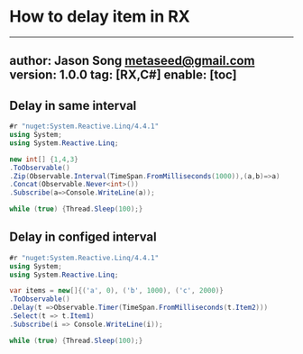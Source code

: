 # How to delay item in RX
---
author: Jason Song <metaseed@gmail.com>
version: 1.0.0
tag: [RX,C#]
enable: [toc]
---

## Delay in same interval
```csharp
#r "nuget:System.Reactive.Linq/4.4.1"
using System;
using System.Reactive.Linq;

new int[] {1,4,3}
.ToObservable()
.Zip(Observable.Interval(TimeSpan.FromMilliseconds(1000)),(a,b)=>a)
.Concat(Observable.Never<int>())
.Subscribe(a=>Console.WriteLine(a));

while (true) {Thread.Sleep(100);}
```
## Delay in configed interval
```csharp
#r "nuget:System.Reactive.Linq/4.4.1"
using System;
using System.Reactive.Linq;

var items = new[]{('a', 0), ('b', 1000), ('c', 2000)}
.ToObservable()
.Delay(t =>Observable.Timer(TimeSpan.FromMilliseconds(t.Item2)))
.Select(t => t.Item1)
.Subscribe(i => Console.WriteLine(i));

while (true) {Thread.Sleep(100);}
```